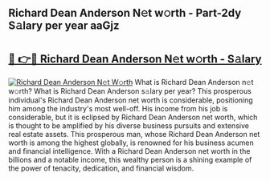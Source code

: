 ## Richard Dean Anderson N𝚎t w𝚘rth - Part-2dy S𝚊lary per year aaGjz

# <h2><a href="http://gc1qcd9.nevu.top/?p=Richard+Dean+Anderson">🔗 👉🔴 Richard Dean Anderson N𝚎t w𝚘rth - S𝚊lary</a></h2>

[![Richard Dean Anderson N𝚎t W𝚘rth](https://i.imgur.com/Oavwk0R.jpeg)](http://gc1qcd9.nevu.top/?p=Richard+Dean+Anderson)
What is Richard Dean Anderson n𝚎t w𝚘rth? What is Richard Dean Anderson s𝚊lary per year?
This prosperous individual's Richard Dean Anderson net worth is considerable, positioning him among the industry's most well-off. His income from his job is considerable, but it is eclipsed by Richard Dean Anderson net worth, which is thought to be amplified by his diverse business pursuits and extensive real estate assets. This prosperous man, whose Richard Dean Anderson net worth is among the highest globally, is renowned for his business acumen and financial intelligence. With a Richard Dean Anderson net worth in the billions and a notable income, this wealthy person is a shining example of the power of tenacity, dedication, and financial wisdom.
